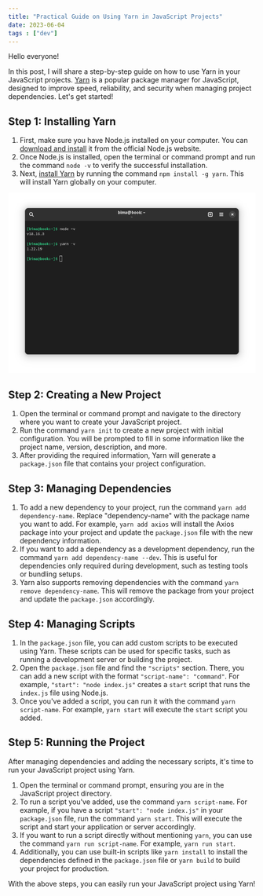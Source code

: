 ```yaml
---
title: "Practical Guide on Using Yarn in JavaScript Projects"
date: 2023-06-04
tags : ["dev"]
---
```


Hello everyone!

In this post, I will share a step-by-step guide on how to use Yarn in your JavaScript projects. [Yarn](https://yarnpkg.com/) is a popular package manager for JavaScript, designed to improve speed, reliability, and security when managing project dependencies. Let's get started!

## Step 1: Installing Yarn
1. First, make sure you have Node.js installed on your computer. You can [download and install](https://nodejs.org/en/download) it from the official Node.js website.
2. Once Node.js is installed, open the terminal or command prompt and run the command `node -v` to verify the successful installation.
3. Next, [install Yarn](https://yarnpkg.com/getting-started/install) by running the command `npm install -g yarn`. This will install Yarn globally on your computer.

![](images/5-01.png)

## Step 2: Creating a New Project
1. Open the terminal or command prompt and navigate to the directory where you want to create your JavaScript project.
2. Run the command `yarn init` to create a new project with initial configuration. You will be prompted to fill in some information like the project name, version, description, and more.
3. After providing the required information, Yarn will generate a `package.json` file that contains your project configuration.

## Step 3: Managing Dependencies
1. To add a new dependency to your project, run the command `yarn add dependency-name`. Replace "dependency-name" with the package name you want to add. For example, `yarn add axios` will install the Axios package into your project and update the `package.json` file with the new dependency information.
2. If you want to add a dependency as a development dependency, run the command `yarn add dependency-name --dev`. This is useful for dependencies only required during development, such as testing tools or bundling setups.
3. Yarn also supports removing dependencies with the command `yarn remove dependency-name`. This will remove the package from your project and update the `package.json` accordingly.

## Step 4: Managing Scripts
1. In the `package.json` file, you can add custom scripts to be executed using Yarn. These scripts can be used for specific tasks, such as running a development server or building the project.
2. Open the `package.json` file and find the `"scripts"` section. There, you can add a new script with the format `"script-name": "command"`. For example, `"start": "node index.js"` creates a `start` script that runs the `index.js` file using Node.js.
3. Once you've added a script, you can run it with the command `yarn script-name`. For example, `yarn start` will execute the `start` script you added.

## Step 5: Running the Project
After managing dependencies and adding the necessary scripts, it's time to run your JavaScript project using Yarn.

1. Open the terminal or command prompt, ensuring you are in the JavaScript project directory.
2. To run a script you've added, use the command `yarn script-name`. For example, if you have a script `"start": "node index.js"` in your `package.json` file, run the command `yarn start`. This will execute the script and start your application or server accordingly.
3. If you want to run a script directly without mentioning `yarn`, you can use the command `yarn run script-name`. For example, `yarn run start`.
4. Additionally, you can use built-in scripts like `yarn install` to install the dependencies defined in the `package.json` file or `yarn build` to build your project for production.

With the above steps, you can easily run your JavaScript project using Yarn!
